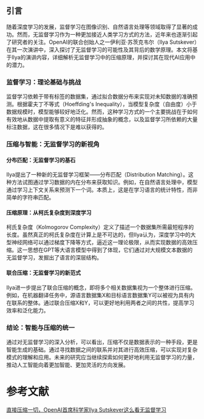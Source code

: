 ## 引言

随着深度学习的发展，监督学习在图像识别、自然语言处理等领域取得了显著的成功。然而，无监督学习作为一种更加接近人类学习方式的方法，近年来也逐渐引起了研究者的关注。OpenAI的联合创始人之一伊利亚·苏茨克韦尔（Ilya Sutskever）在其一次演讲中，深入探讨了无监督学习的可能性及其背后的数学原理。本文将基于Ilya的演讲内容，详细解析无监督学习中的压缩原理，并探讨其在现代AI应用中的潜力。

### 监督学习：理论基础与挑战

监督学习依赖于带有标签的数据集，通过拟合数据分布来实现对未知数据的准确预测。根据霍夫丁不等式（Hoeffding's Inequality），当模型复杂度（自由度）小于数据规模时，模型能够较好地泛化。然而，这种学习方式的一个主要挑战在于如何有效地从数据中提取有意义的特征并形成抽象的概念，以及监督学习所依赖的大量标注数据，这在很多情况下是难以获得的。

### 压缩与智能：无监督学习的新视角

#### 分布匹配：无监督学习的基石

Ilya提出了一种新的无监督学习框架——分布匹配（Distribution Matching）。这种方法试图通过学习数据的内在分布来获取知识。例如，在自然语言处理中，模型通过学习上下文关系来预测下一个词。本质上，这是在学习语言的统计特性，而非简单的字符串匹配。

#### 压缩原理：从柯氏复杂度到深度学习

柯氏复杂度（Kolmogorov Complexity）定义了描述一个数据集所需最短程序的长度。虽然真正的柯氏复杂度在计算上是不可达的，但Ilya认为，深度学习中的大型神经网络可以通过梯度下降等方式，逼近这一理论极限，从而实现数据的高效压缩。这一思想在GPT等大语言模型中得到了体现，它们通过对大规模文本数据的无监督学习，发掘出了语言的深层结构。

#### 联合压缩：无监督学习的新范式

Ilya进一步提出了联合压缩的概念，即将多个相关数据集视为一个整体进行压缩。例如，在机器翻译任务中，源语言数据集X和目标语言数据集Y可以被视为具有内在联系的整体。通过联合压缩X和Y，可以更好地利用两者之间的共性，提高学习效率和泛化能力。

### 结论：智能与压缩的统一

通过对无监督学习的深入分析，可以看出，压缩不仅是数据表示的一种手段，更是智能生成的基础。通过寻找数据之间的联系并对其进行高效压缩，可以实现对复杂模式的理解和应用。未来的研究应当继续探索如何更好地利用无监督学习的力量，推动人工智能向着更加智能、更加灵活的方向发展。

# 参考文献

[直接压缩一切，OpenAI首席科学家Ilya Sutskever这么看无监督学习](https://www.thepaper.cn/newsDetail_forward_24301601)

